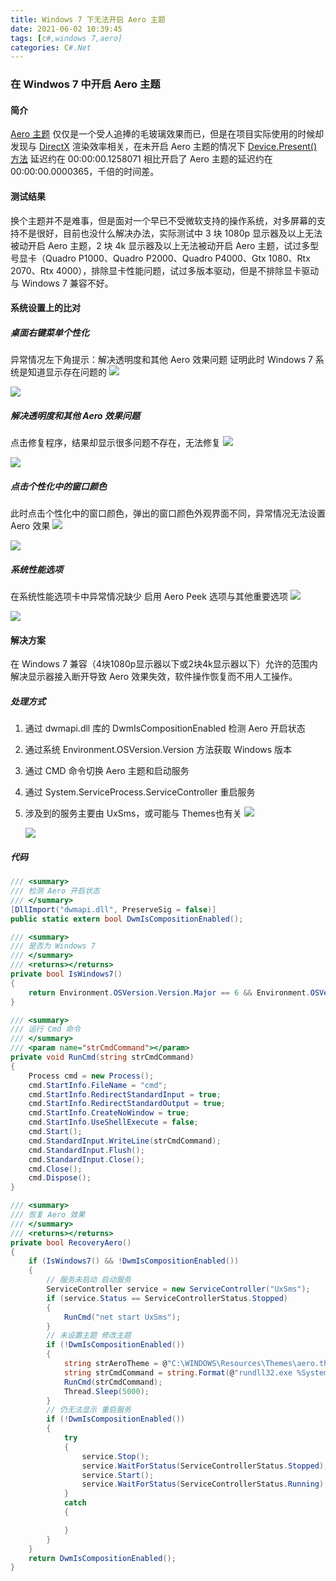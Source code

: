 ```yaml
---
title: Windows 7 下无法开启 Aero 主题
date: 2021-06-02 10:39:45
tags: [c#,windows 7,aero]
categories: C#.Net
---
```

### 在 Windwos 7 中开启 Aero 主题
<!-- more -->
#### 简介
[Aero 主题](https://baike.baidu.com/item/Windows%20Aero/6845089?fromtitle=Aero&fromid=3554670&fr=aladdin) 仅仅是一个受人追捧的毛玻璃效果而已，但是在项目实际使用的时候却发现与 [DirectX](https://www.microsoft.com/zh-cn/download/details.aspx?id=35) 渲染效率相关，在未开启 Aero 主题的情况下 [Device.Present() 方法](https://docs.microsoft.com/en-us/previous-versions/bb324100(v=vs.85)) 延迟约在 00:00:00.1258071 相比开启了 Aero 主题的延迟约在 00:00:00.0000365，千倍的时间差。

#### 测试结果
换个主题并不是难事，但是面对一个早已不受微软支持的操作系统，对多屏幕的支持不是很好，目前也没什么解决办法，实际测试中 3 块 1080p 显示器及以上无法被动开启 Aero 主题，2 块 4k 显示器及以上无法被动开启 Aero 主题，试过多型号显卡（Quadro P1000、Quadro P2000、Quadro P4000、Gtx 1080、Rtx 2070、Rtx 4000），排除显卡性能问题，试过多版本驱动，但是不排除显卡驱动与 Windows 7 兼容不好。

#### 系统设置上的比对
##### 桌面右键菜单个性化
异常情况左下角提示：解决透明度和其他 Aero 效果问题
证明此时 Windows 7 系统是知道显示存在问题的
<img src="https://sadness96.github.io/images/blog/csharp-Win7Aero/Win7个性化设置-正常.png"/>

<img src="https://sadness96.github.io/images/blog/csharp-Win7Aero/Win7个性化设置-异常.png"/>

##### 解决透明度和其他 Aero 效果问题
点击修复程序，结果却显示很多问题不存在，无法修复
<img src="https://sadness96.github.io/images/blog/csharp-Win7Aero/Win7Aero修复程序.png"/>

<img src="https://sadness96.github.io/images/blog/csharp-Win7Aero/Win7Aero修复程序-结果.png"/>

##### 点击个性化中的窗口颜色
此时点击个性化中的窗口颜色，弹出的窗口颜色外观界面不同，异常情况无法设置 Aero 效果
<img src="https://sadness96.github.io/images/blog/csharp-Win7Aero/Win7个性化设置窗口和外观-正常.png"/>

<img src="https://sadness96.github.io/images/blog/csharp-Win7Aero/Win7个性化设置窗口和外观-异常.png"/>

##### 系统性能选项
在系统性能选项卡中异常情况缺少 启用 Aero Peek 选项与其他重要选项
<img src="https://sadness96.github.io/images/blog/csharp-Win7Aero/Win7系统性能选项-正常.png"/>

<img src="https://sadness96.github.io/images/blog/csharp-Win7Aero/Win7系统性能选项-异常.png"/>

#### 解决方案
在 Windows 7 兼容（4块1080p显示器以下或2块4k显示器以下）允许的范围内解决显示器接入断开导致 Aero 效果失效，软件操作恢复而不用人工操作。

##### 处理方式
1. 通过 dwmapi.dll 库的 DwmIsCompositionEnabled 检测 Aero 开启状态
1. 通过系统 Environment.OSVersion.Version 方法获取 Windows 版本
1. 通过 CMD 命令切换 Aero 主题和启动服务
1. 通过 System.ServiceProcess.ServiceController 重启服务
1. 涉及到的服务主要由 UxSms，或可能与 Themes也有关
    <img src="https://sadness96.github.io/images/blog/csharp-Win7Aero/UxSms服务.png"/>

    <img src="https://sadness96.github.io/images/blog/csharp-Win7Aero/Themes服务.png"/>

##### 代码
``` csharp
/// <summary>
/// 检测 Aero 开启状态
/// </summary>
[DllImport("dwmapi.dll", PreserveSig = false)]
public static extern bool DwmIsCompositionEnabled();

/// <summary>
/// 是否为 Windows 7
/// </summary>
/// <returns></returns>
private bool IsWindows7()
{
    return Environment.OSVersion.Version.Major == 6 && Environment.OSVersion.Version.Minor == 1;
}

/// <summary>
/// 运行 Cmd 命令
/// </summary>
/// <param name="strCmdCommand"></param>
private void RunCmd(string strCmdCommand)
{
    Process cmd = new Process();
    cmd.StartInfo.FileName = "cmd";
    cmd.StartInfo.RedirectStandardInput = true;
    cmd.StartInfo.RedirectStandardOutput = true;
    cmd.StartInfo.CreateNoWindow = true;
    cmd.StartInfo.UseShellExecute = false;
    cmd.Start();
    cmd.StandardInput.WriteLine(strCmdCommand);
    cmd.StandardInput.Flush();
    cmd.StandardInput.Close();
    cmd.Close();
    cmd.Dispose();
}

/// <summary>
/// 恢复 Aero 效果
/// </summary>
/// <returns></returns>
private bool RecoveryAero()
{
    if (IsWindows7() && !DwmIsCompositionEnabled())
    {
        // 服务未启动 启动服务
        ServiceController service = new ServiceController("UxSms");
        if (service.Status == ServiceControllerStatus.Stopped)
        {
            RunCmd("net start UxSms");
        }
        // 未设置主题 修改主题
        if (!DwmIsCompositionEnabled())
        {
            string strAeroTheme = @"C:\WINDOWS\Resources\Themes\aero.theme";
            string strCmdCommand = string.Format(@"rundll32.exe %SystemRoot%\system32\shell32.dll,Control_RunDLL %SystemRoot%\system32\desk.cpl desk,@Themes /Action:OpenTheme /file:""{0}""", strAeroTheme); //cmd命令
            RunCmd(strCmdCommand);
            Thread.Sleep(5000);
        }
        // 仍无法显示 重启服务
        if (!DwmIsCompositionEnabled())
        {
            try
            {
                service.Stop();
                service.WaitForStatus(ServiceControllerStatus.Stopped);
                service.Start();
                service.WaitForStatus(ServiceControllerStatus.Running);
            }
            catch
            {

            }
        }
    }
    return DwmIsCompositionEnabled();
}
```